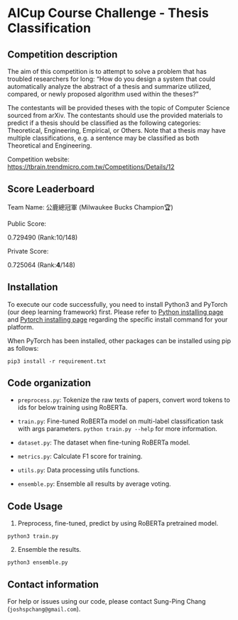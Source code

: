 # AICup Course Challenge - Thesis Classification

## Competition description

The aim of this competition is to attempt to solve a problem that has troubled researchers for long: 
“How do you design a system that could automatically analyze the abstract of a thesis and summarize utilized, compared, or 
newly proposed algorithm used within the theses?”

The contestants will be provided theses with the topic of Computer Science sourced from arXiv. 
The contestants should use the provided materials to predict if a thesis should be classified as the following categories: 
Theoretical, Engineering, Empirical, or Others. Note that a thesis may have multiple classifications, 
e.g. a sentence may be classified as both Theoretical and Engineering.

Competition website: https://tbrain.trendmicro.com.tw/Competitions/Details/12

## Score Leaderboard
Team Name: 公鹿總冠軍 (Milwaukee Bucks Champion:trophy:)

Public Score:

0.729490 (Rank:10/148)

Private Score:

0.725064 (Rank:**4**/148)

## Installation

To execute our code successfully, you need to install Python3 and PyTorch (our deep learning framework) first. 
Please refer to [Python installing page](https://www.python.org/downloads/) and [Pytorch installing page](https://pytorch.org/get-started/locally/#start-locally) 
regarding the specific install command for your platform.

When PyTorch has been installed, other packages can be installed using pip as follows:
```
pip3 install -r requirement.txt
```

## Code organization

*   `preprocess.py`: Tokenize the raw texts of papers, convert word tokens to ids for below training using RoBERTa.

*   `train.py`: Fine-tuned RoBERTa model on multi-label classification task with args parameters. `python train.py --help` for more information. 

*   `dataset.py`: The dataset when fine-tuning RoBERTa model.

*   `metrics.py`: Calculate F1 score for training.

*   `utils.py`: Data processing utils functions.

*   `ensemble.py`: Ensemble all results by average voting.

## Code Usage

1. Preprocess, fine-tuned, predict by using RoBERTa pretrained model.
```
python3 train.py
```
2. Ensemble the results.
```
python3 ensemble.py
```

## Contact information

For help or issues using our code, please contact Sung-Ping Chang (`joshspchang@gmail.com`).
